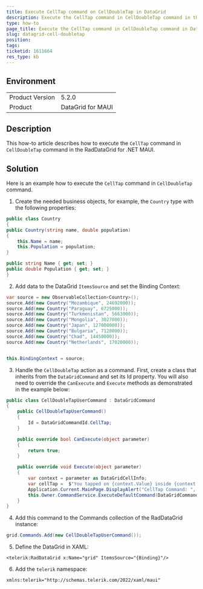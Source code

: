 ```yaml
---
title: Execute CellTap command on CellDoubleTap in DataGrid
description: Execute the CellTap command in CellDoubleTap command in the RadDataGrid for .NET MAUI.
type: how-to
page_title: Execute the CellTap command in CellDoubleTap command in DataGrid
slug: datagrid-cell-doubletap
position: 
tags: 
ticketid: 1611664
res_type: kb
---
```


## Environment
<table>
    <tbody>
        <tr>
            <td>Product Version</td>
            <td>5.2.0</td>
        </tr>
        <tr>
            <td>Product</td>
            <td>DataGrid for MAUI</td>
        </tr>
    </tbody>
</table>


## Description

This how-to article describes how to execute the `CellTap` command in `CellDoubleTap` command in the RadDataGrid for .NET MAUI.

## Solution

Here is an example how to execute the `CellTap` command in `CellDoubleTap` command.

1. Create the needed business objects, for example, the `Country` type with the following properties:

```C#
public class Country
{
public Country(string name, double population)
{
    this.Name = name;
    this.Population = population;
}

public string Name { get; set; }
public double Population { get; set; }
}
```

2. Add data to the DataGrid `ItemsSource` and set the Binding Context:

```C#
var source = new ObservableCollection<Country>();
source.Add(new Country("Mozambique", 24692000));
source.Add(new Country("Paraguay", 6725000));
source.Add(new Country("Turkmenistan", 5663000));
source.Add(new Country("Mongolia", 3027000));
source.Add(new Country("Japan", 127000000));
source.Add(new Country("Bulgaria", 7128000));
source.Add(new Country("Chad", 14450000));
source.Add(new Country("Netherlands", 17020000));


this.BindingContext = source;
```

3. Handle the `CellDoubleTap` action as a command. First, create a class that inherits from the `DataGridCommand` and set its Id property. You will also need to override the `CanExecute` and `Execute` methods as demonstrated in the example below:

```C#
public class CellDoubleTapUserCommand : DataGridCommand
{
    public CellDoubleTapUserCommand()
    {
        Id = DataGridCommandId.CellTap;
    }

    public override bool CanExecute(object parameter)
    {
        return true;
    }

    public override void Execute(object parameter)
    {
        var context = parameter as DataGridCellInfo;
        var cellTap =  $"You tapped on {context.Value} inside {context.Column.HeaderText} column \n";
        Application.Current.MainPage.DisplayAlert("CellTap Command: ", cellTap, "OK");
        this.Owner.CommandService.ExecuteDefaultCommand(DataGridCommandId.CellTap, parameter);
    }
}
```

4. Add this command to the Commands collection of the RadDataGrid instance:

```C#
grid.Commands.Add(new CellDoubleTapUserCommand());
```

5. Define the DataGrid in XAML:

```XAML
<telerik:RadDataGrid x:Name="grid" ItemsSource="{Binding}"/>
```

6. Add the `telerik` namespace:

```XAML
xmlns:telerik="http://schemas.telerik.com/2022/xaml/maui"
```





